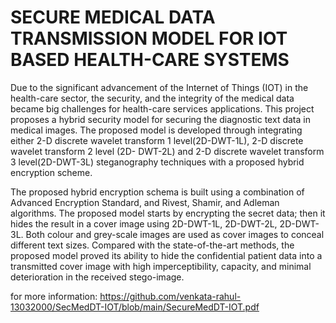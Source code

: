 # SECURE MEDICAL DATA TRANSMISSION MODEL FOR IOT BASED HEALTH-CARE SYSTEMS

Due to the significant advancement of the Internet of Things (IOT) in the health-care sector,
the security, and the integrity of the medical data became big challenges for health-care
services applications. This project proposes a hybrid security model for securing the diagnostic
text data in medical images. The proposed model is developed through integrating either 2-D discrete wavelet transform 1 level(2D-DWT-1L), 2-D discrete wavelet transform 2 level (2D-
DWT-2L) and 2-D discrete wavelet transform 3 level(2D-DWT-3L) steganography techniques with a proposed hybrid encryption scheme.

The proposed hybrid encryption schema is built using a combination of Advanced Encryption Standard, and Rivest, Shamir,
and Adleman algorithms. The proposed model starts by encrypting the secret data; then it
hides the result in a cover image using 2D-DWT-1L, 2D-DWT-2L, 2D-DWT-3L. Both
colour and grey-scale images are used as cover images to conceal different text sizes.
Compared with the state-of-the-art methods, the proposed model proved its ability to hide the
confidential patient data into a transmitted cover image with high imperceptibility, capacity,
and minimal deterioration in the received stego-image.

for more information: https://github.com/venkata-rahul-13032000/SecMedDT-IOT/blob/main/SecureMedDT-IOT.pdf
